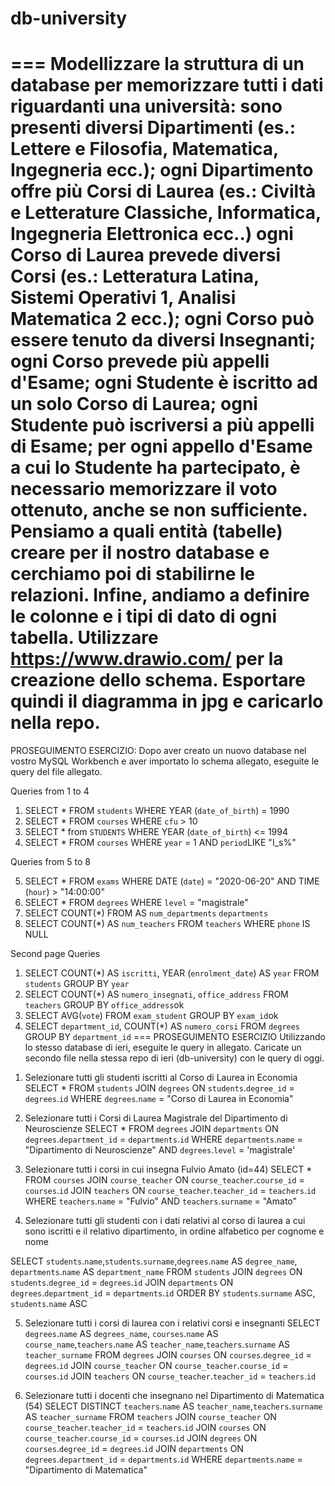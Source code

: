 # db-university
===
Modellizzare la struttura di un database per memorizzare tutti i dati riguardanti una università:
sono presenti diversi Dipartimenti (es.: Lettere e Filosofia, Matematica, Ingegneria ecc.);
ogni Dipartimento offre più Corsi di Laurea (es.: Civiltà e Letterature Classiche, Informatica, Ingegneria Elettronica ecc..)
ogni Corso di Laurea prevede diversi Corsi (es.: Letteratura Latina, Sistemi Operativi 1, Analisi Matematica 2 ecc.);
ogni Corso può essere tenuto da diversi Insegnanti;
ogni Corso prevede più appelli d'Esame;
ogni Studente è iscritto ad un solo Corso di Laurea;
ogni Studente può iscriversi a più appelli di Esame;
per ogni appello d'Esame a cui lo Studente ha partecipato, è necessario memorizzare il voto ottenuto, anche se non sufficiente.
Pensiamo a quali entità (tabelle) creare per il nostro database e cerchiamo poi di stabilirne le relazioni. Infine, andiamo a definire le colonne e i tipi di dato di ogni tabella.
Utilizzare https://www.drawio.com/ per la creazione dello schema.
Esportare quindi il diagramma in jpg e caricarlo nella repo.
===
PROSEGUIMENTO ESERCIZIO:
Dopo aver creato un nuovo database nel vostro MySQL Workbench e aver importato lo schema allegato, eseguite le query del file allegato.

Queries from 1 to 4

1)   SELECT * FROM `students` WHERE YEAR (`date_of_birth`) = 1990
2)   SELECT * FROM `courses` WHERE `cfu` > 10
3)   SELECT * from `STUDENTS` WHERE YEAR (`date_of_birth`) <= 1994
4)   SELECT * FROM `courses` WHERE `year` = 1 AND `period`LIKE "I_s%"

Queries from 5 to 8

5)   SELECT * FROM `exams` WHERE DATE (`date`) = "2020-06-20" AND TIME (`hour`) > "14:00:00"
6)   SELECT * FROM `degrees` WHERE `level` = "magistrale"
7)   SELECT COUNT(*) FROM AS `num_departments` `departments` 
8)   SELECT COUNT(*) AS `num_teachers` FROM `teachers` WHERE `phone` IS NULL

Second page Queries 

1)  SELECT COUNT(*) AS `iscritti`,  YEAR (`enrolment_date`) AS `year` FROM `students` GROUP BY `year`
2)  SELECT COUNT(*) AS `numero_insegnati`, `office_address` FROM `teachers` GROUP BY `office_address`ok
3)  SELECT AVG(`vote`) FROM `exam_student` GROUP BY `exam_id`ok
4)  SELECT `department_id`, COUNT(*) AS `numero_corsi` FROM `degrees` GROUP BY `department_id`
===
PROSEGUIMENTO ESERCIZIO
Utilizzando lo stesso database di ieri, eseguite le query in allegato.
Caricate un secondo file nella stessa repo di ieri (db-university) con le query di oggi.

1. Selezionare tutti gli studenti iscritti al Corso di Laurea in Economia
SELECT *
FROM `students`
JOIN `degrees` ON `students`.`degree_id` = `degrees`.`id`
WHERE `degrees`.`name` = "Corso di Laurea in Economia"

2. Selezionare tutti i Corsi di Laurea Magistrale del Dipartimento di Neuroscienze
SELECT *
FROM `degrees`
JOIN `departments` ON `degrees`.`department_id` = `departments`.`id`
WHERE `departments`.`name` = "Dipartimento di Neuroscienze"
AND `degrees`.`level` = 'magistrale'

 3. Selezionare tutti i corsi in cui insegna Fulvio Amato (id=44)
SELECT *
FROM `courses`
JOIN `course_teacher` ON `course_teacher`.`course_id` = `courses`.`id`
JOIN `teachers` ON `course_teacher`.`teacher_id` = `teachers`.`id`
WHERE `teachers`.`name` = "Fulvio"
AND `teachers`.`surname` = "Amato"

 4. Selezionare tutti gli studenti con i dati relativi al corso di laurea a cui
 sono iscritti e il relativo dipartimento, in ordine alfabetico per cognome e
 nome

SELECT `students`.`name`,`students`.`surname`,`degrees`.`name` AS `degree_name`, `departments`.`name` AS `department_name`
FROM `students`
JOIN `degrees` ON `students`.`degree_id` = `degrees`.`id`
JOIN `departments` ON `degrees`.`department_id` = `departments`.`id`
ORDER BY `students`.`surname` ASC, `students`.`name` ASC

 5. Selezionare tutti i corsi di laurea con i relativi corsi e insegnanti
SELECT `degrees`.`name` AS `degrees_name`, `courses`.`name` AS `course_name`,`teachers`.`name` AS `teacher_name`,`teachers`.`surname` AS `teacher_surname`
FROM `degrees`
JOIN `courses` ON `courses`.`degree_id` = `degrees`.`id`
JOIN `course_teacher` ON `course_teacher`.`course_id` = `courses`.`id`
JOIN `teachers` ON `course_teacher`.`teacher_id` = `teachers`.`id`

6. Selezionare tutti i docenti che insegnano nel Dipartimento di
 Matematica (54)
SELECT DISTINCT `teachers`.`name` AS `teacher_name`,`teachers`.`surname` AS `teacher_surname` 
FROM `teachers`
JOIN `course_teacher` ON `course_teacher`.`teacher_id` = `teachers`.`id`
JOIN `courses` ON `course_teacher`.`course_id` = `courses`.`id`
JOIN `degrees` ON `courses`.`degree_id` = `degrees`.`id`
JOIN `departments` ON `degrees`.`department_id` = `departments`.`id`
WHERE `departments`.`name` = "Dipartimento di Matematica"




